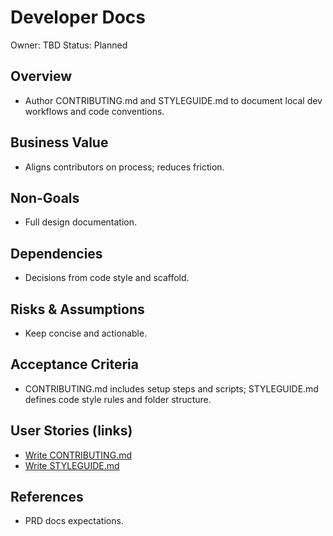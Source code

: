 # Developer Docs

Owner: TBD
Status: Planned

## Overview

- Author CONTRIBUTING.md and STYLEGUIDE.md to document local dev workflows and code conventions.

## Business Value

- Aligns contributors on process; reduces friction.

## Non-Goals

- Full design documentation.

## Dependencies

- Decisions from code style and scaffold.

## Risks & Assumptions

- Keep concise and actionable.

## Acceptance Criteria

- CONTRIBUTING.md includes setup steps and scripts; STYLEGUIDE.md defines code style rules and folder structure.

## User Stories (links)

- [Write CONTRIBUTING.md](./stories/contributing-md/story.md)
- [Write STYLEGUIDE.md](./stories/style-guide-md/story.md)

## References

- PRD docs expectations.
